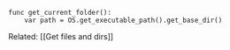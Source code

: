 ```gdscript
func get_current_folder():
	var path = OS.get_executable_path().get_base_dir()
```

Related:
[[Get files and dirs]]